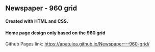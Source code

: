 ## Newspaper - 960 grid

#### Created with HTML and CSS.
#### Home page design only based on the 960 grid

Github Pages link: https://apatulea.github.io/Newspaper---960-grid/


